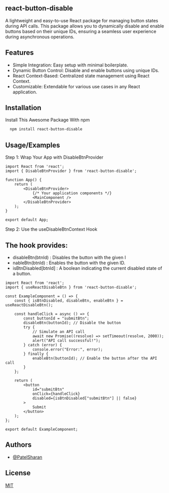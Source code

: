 
## react-button-disable

A lightweight and easy-to-use React package for managing button states during API calls. This package allows you to dynamically disable and enable buttons based on their unique IDs, ensuring a seamless user experience during asynchronous operations.
## Features

- Simple Integration: Easy setup with minimal boilerplate.
- Dynamic Button Control: Disable and enable buttons using unique IDs.
- React Context-Based: Centralized state management using React Context.
- Customizable: Extendable for various use cases in any React application.


## Installation

Install This Awesome Package With npm

```bash
  npm install react-button-disable
```
    

## Usage/Examples

Step 1: Wrap Your App with DisableBtnProvider
```
import React from 'react';
import { DisableBtnProvider } from 'react-button-disable';

function App() {
    return (
        <DisableBtnProvider>
            {/* Your application components */}
            <MainComponent />
        </DisableBtnProvider>
    );
}

export default App;
```

Step 2: Use the useDisableBtnContext Hook
## The hook provides:
- disableBtn(btnId) : Disables the button with the given I
- nableBtn(btnId) : Enables the button with the given ID.
- isBtnDisabled[btnId] : A boolean indicating the current disabled state of a button.

```
import React from 'react';
import { useReactDisableBtn } from 'react-button-disable';

const ExampleComponent = () => {
    const { isBtnDisabled, disableBtn, enableBtn } = useReactDisableBtn();

    const handleClick = async () => {
        const buttonId = "submitBtn";
        disableBtn(buttonId); // Disable the button
        try {
            // Simulate an API call
            await new Promise((resolve) => setTimeout(resolve, 2000));
            alert("API call successful!");
        } catch (error) {
            console.error("Error:", error);
        } finally {
            enableBtn(buttonId); // Enable the button after the API call
        }
    };

    return (
        <button
            id="submitBtn"
            onClick={handleClick}
            disabled={isBtnDisabled["submitBtn"] || false}
        >
            Submit
        </button>
    );
};

export default ExampleComponent;

```





## Authors

- [@PatelSharan](https://github.com/PatelSharan)
## License

[MIT](https://choosealicense.com/licenses/mit/)

